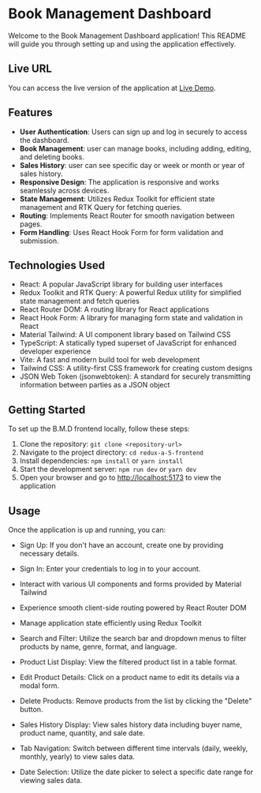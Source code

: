 # Book Management Dashboard

Welcome to the Book Management Dashboard application! This README will guide you through setting up and using the application effectively.

## Live URL

You can access the live version of the application at [Live Demo](https://book-management-dashboard-with-redux.vercel.app).

## Features

- **User Authentication**: Users can sign up and log in securely to access the dashboard.
- **Book Management**: user can manage books, including adding, editing, and deleting books.
- **Sales History**: user can see specific day or week or month or year of sales history.
- **Responsive Design**: The application is responsive and works seamlessly across devices.
- **State Management**: Utilizes Redux Toolkit for efficient state management and RTK Query for fetching queries.
- **Routing**: Implements React Router for smooth navigation between pages.
- **Form Handling**: Uses React Hook Form for form validation and submission.

## Technologies Used

- React: A popular JavaScript library for building user interfaces
- Redux Toolkit and RTK Query: A powerful Redux utility for simplified state management and fetch queries
- React Router DOM: A routing library for React applications
- React Hook Form: A library for managing form state and validation in React
- Material Tailwind: A UI component library based on Tailwind CSS
- TypeScript: A statically typed superset of JavaScript for enhanced developer experience
- Vite: A fast and modern build tool for web development
- Tailwind CSS: A utility-first CSS framework for creating custom designs
- JSON Web Token (jsonwebtoken): A standard for securely transmitting information between parties as a JSON object

## Getting Started

To set up the B.M.D frontend locally, follow these steps:

1. Clone the repository: `git clone <repository-url>`
2. Navigate to the project directory: `cd redux-a-5-frontend`
3. Install dependencies: `npm install` or `yarn install`
4. Start the development server: `npm run dev` or `yarn dev`
5. Open your browser and go to [http://localhost:5173](http://localhost:5173) to view the application

## Usage

Once the application is up and running, you can:

- Sign Up: If you don't have an account, create one by providing necessary details.
- Sign In: Enter your credentials to log in to your account.
- Interact with various UI components and forms provided by Material Tailwind
- Experience smooth client-side routing powered by React Router DOM
- Manage application state efficiently using Redux Toolkit

- Search and Filter: Utilize the search bar and dropdown menus to filter products by name, genre, format, and language.
- Product List Display: View the filtered product list in a table format.
- Edit Product Details: Click on a product name to edit its details via a modal form.
- Delete Products: Remove products from the list by clicking the "Delete" button.

- Sales History Display: View sales history data including buyer name, product name, quantity, and sale date.
- Tab Navigation: Switch between different time intervals (daily, weekly, monthly, yearly) to view sales data.
- Date Selection: Utilize the date picker to select a specific date range for viewing sales data.
